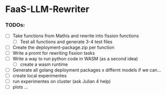 # FaaS-LLM-Rewriter

### TODOs:
 - [ ] Take functions from Mathis and rewrite into fission functions
   - [ ] Test all functions and generate 3-4 test files
 - [ ] Create the deployment-package.zip per function
 - [ ] Write a promt for rewriting fission tasks
 - [ ] Write a way to run python code in WASM (as a second idea)
   - [ ] create a wasm runtime
 - [ ] Generate all golang deployment packages x differnt models if we can...
 - [ ] create local experimentes
 - [ ] run experimentes on cluster (ask Julian 4 help)
 - [ ] plots ...